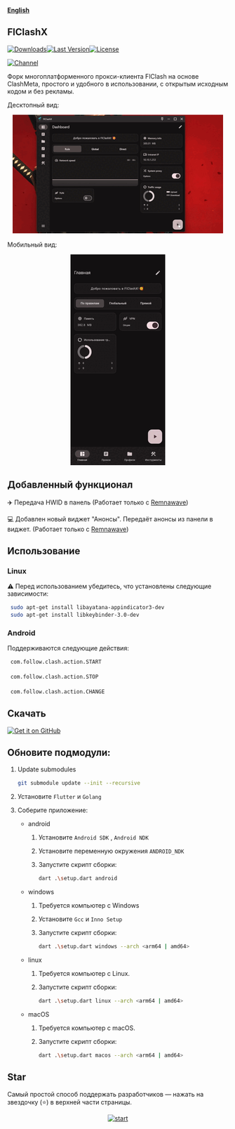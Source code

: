 <div>

[**English**](README_EN.md)

</div>

## FlClashX

[![Downloads](https://img.shields.io/github/downloads/pluralplay/FlClashX/total?style=flat-square&logo=github)](https://github.com/pluralplay/FlClashX/releases/)[![Last Version](https://img.shields.io/github/release/pluralplay/FlClashX/all.svg?style=flat-square)](https://github.com/pluralplay/FlClashX/releases/)[![License](https://img.shields.io/github/license/pluralplay/FlClashX?style=flat-square)](LICENSE)

[![Channel](https://img.shields.io/badge/Telegram-Channel-blue?style=flat-square&logo=telegram)](https://t.me/FlClashX)

Форк многоплатформенного прокси-клиента FlClash на основе ClashMeta, простого и удобного в использовании, с открытым исходным кодом и без рекламы.

Десктопный вид:
<p style="text-align: center;">
    <img alt="desktop" src="snapshots/desktop.gif">
</p>

Мобильный вид:
<p style="text-align: center;">
    <img alt="mobile" src="snapshots/mobile.gif">
</p>

## Добавленный функционал

✈️ Передача HWID в панель (Работает только с <a href="https://github.com/remnawave/panel">Remnawave</a>)

💻 Добавлен новый виджет "Анонсы". Передаёт анонсы из панели в виджет. (Работает только с <a href="https://github.com/remnawave/panel">Remnawave</a>)



## Использование

### Linux

⚠️ Перед использованием убедитесь, что установлены следующие зависимости:

   ```bash
    sudo apt-get install libayatana-appindicator3-dev
    sudo apt-get install libkeybinder-3.0-dev
   ```

### Android

Поддерживаются следующие действия:

   ```bash
    com.follow.clash.action.START
    
    com.follow.clash.action.STOP
    
    com.follow.clash.action.CHANGE
   ```

## Скачать

<a href="https://github.com/pluralplay/FlClashX/releases"><img alt="Get it on GitHub" src="snapshots/get-it-on-github.svg" width="200px"/></a>

## Обновите подмодули:

1. Update submodules
   ```bash
   git submodule update --init --recursive
   ```

2. Установите `Flutter` и `Golang`

3. Соберите приложение:

    - android

        1. Установите  `Android SDK` ,  `Android NDK`

        2. Установите переменную окружения `ANDROID_NDK`

        3. Запустите скрипт сборки:

           ```bash
           dart .\setup.dart android
           ```

    - windows

        1. Требуется компьютер с Windows

        2. Установите   `Gcc` и `Inno Setup`

        3. Запустите скрипт сборки:

           ```bash
           dart .\setup.dart windows --arch <arm64 | amd64>
           ```

    - linux

        1. Требуется компьютер с Linux.

        2. Запустите скрипт сборки:

           ```bash
           dart .\setup.dart linux --arch <arm64 | amd64>
           ```

    - macOS

        1. Требуется компьютер с macOS.

        2. Запустите скрипт сборки:

           ```bash
           dart .\setup.dart macos --arch <arm64 | amd64>
           ```

## Star

Самый простой способ поддержать разработчиков — нажать на звездочку (⭐) в верхней части страницы.

<p style="text-align: center;">
<a href="https://api.star-history.com/svg?repos=pluralplay/FlClashX&Date">
<img alt="start" width=50% src="https://api.star-history.com/svg?repos=pluralplay/FlClashX&Date"/>
</a>
</p>
